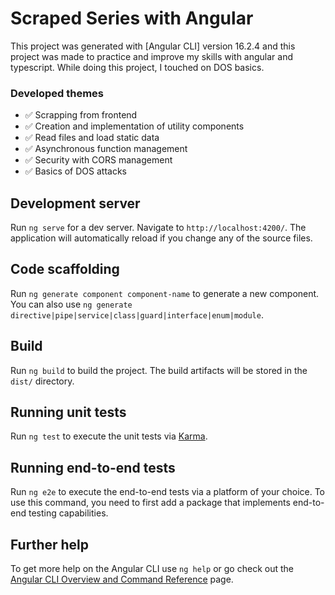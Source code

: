 # Scraped Series with Angular

This project was generated with [Angular CLI] version 16.2.4 and this project was made to practice and improve my skills with angular and typescript. While doing this project, I touched on DOS basics.

### Developed themes
* ✅ Scrapping from frontend
* ✅ Creation and implementation of utility components
* ✅ Read files and load static data
* ✅ Asynchronous function management
* ✅ Security with CORS management
* ✅ Basics of DOS attacks

## Development server

Run `ng serve` for a dev server. Navigate to `http://localhost:4200/`. The application will automatically reload if you change any of the source files.

## Code scaffolding

Run `ng generate component component-name` to generate a new component. You can also use `ng generate directive|pipe|service|class|guard|interface|enum|module`.

## Build

Run `ng build` to build the project. The build artifacts will be stored in the `dist/` directory.

## Running unit tests

Run `ng test` to execute the unit tests via [Karma](https://karma-runner.github.io).

## Running end-to-end tests

Run `ng e2e` to execute the end-to-end tests via a platform of your choice. To use this command, you need to first add a package that implements end-to-end testing capabilities.

## Further help

To get more help on the Angular CLI use `ng help` or go check out the [Angular CLI Overview and Command Reference](https://angular.io/cli) page.
